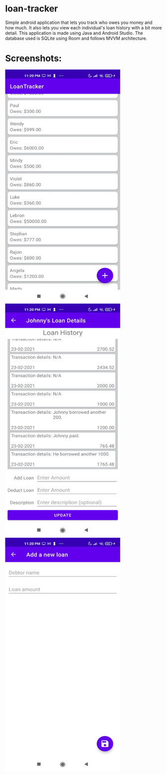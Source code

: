 # loan-tracker
Simple android application that lets you track who owes you money and how much. It also lets you view each individual's loan history with a bit more detail. This application is made using Java and Android Studio. The database used is SQLite using Room and follows MVVM architecture.

# Screenshots: 
<img src="https://github.com/justvinny/loan-tracker/blob/main/screenshots/home-page.jpg" alt="Home Screenshot" width="370" height="750">

<img src="https://github.com/justvinny/loan-tracker/blob/main/screenshots/individual-loan-details.jpg" alt="Detailed Loan Screenshot" width="370" height="750">

<img src="https://github.com/justvinny/loan-tracker/blob/main/screenshots/add-new-loan.jpg" alt="Add New Loan Screenshot" width="370" height="750">

